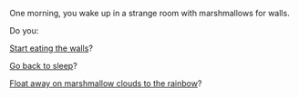 One morning, you wake up in a strange room with marshmallows for walls.

Do you:

[Start eating the walls](eating-walls/eating-marshmallows.md)?

[Go back to sleep](sleep/marshmallow.md)?

[Float away on marshmallow clouds to the rainbow](fly/flying-marshmallows.md)?
